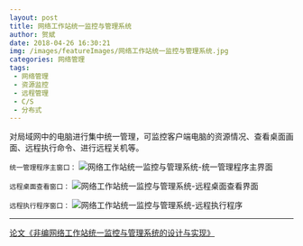 ```yaml
---
layout: post
title: 网络工作站统一监控与管理系统
author: 贺斌
date: 2018-04-26 16:30:21
img: /images/featureImages/网络工作站统一监控与管理系统.jpg
categories: 网络管理
tags:
 - 网络管理
 - 资源监控
 - 远程管理
 - C/S
 - 分布式
---
```



对局域网中的电脑进行集中统一管理，可监控客户端电脑的资源情况、查看桌面画面、远程执行命令、进行远程关机等。

`统一管理程序主窗口：`
<img src="/images/网络工作站统一监控与管理系统-统一管理程序主界面.png" alt="网络工作站统一监控与管理系统-统一管理程序主界面" />

`远程桌面查看窗口：`
<img src="/images/网络工作站统一监控与管理系统-远程桌面查看界面.png" alt="网络工作站统一监控与管理系统-远程桌面查看界面" />

`远程执行程序窗口：`
<img src="/images/网络工作站统一监控与管理系统-远程执行程序.png" alt="网络工作站统一监控与管理系统-远程执行程序" />

---

[论文《非编网络工作站统一监控与管理系统的设计与实现》][论文地址]


[论文地址]:https://kns.cnki.net/kcms/detail/detail.aspx?dbcode=CJFD&dbname=CJFDLAST2020&filename=DSZM202002019&uniplatform=NZKPT&v=AiRotHsGSyPfgl8XzIrVR9KQtm0AWYNnm7-fw80GbU2fDRha28R4OW9z41eIWQLF